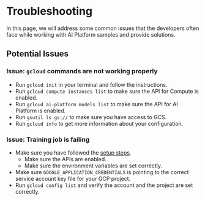 # Troubleshooting

In this page, we will address some common issues that the developers often face while working with AI Platform samples and provide solutions.

## Potential Issues

### Issue: `gcloud` commands are not working properly

* Run `gcloud init` in your terminal and follow the instructions.
* Run `gcloud compute instances list` to make sure the API for Compute is enabled.
* Run `gcloud ai-platform models list` to make sure the API for AI Platform is enabled.
* Run `gsutil ls gs://` to make sure you have access to GCS.
* Run `gcloud info` to get more information about your configuration.

### Issue: Training job is failing

* Make sure you have followed the [setup steps](./setup).
    * Make sure the APIs are enabled.
    * Make sure the environment variables are set correctly.
* Make sure `GOOGLE_APPLICATION_CREDENTIALS` is pointing to the correct service account key file for your GCP project.
* Run `gcloud config list` and verify the account and the project are set correctly.
     
    